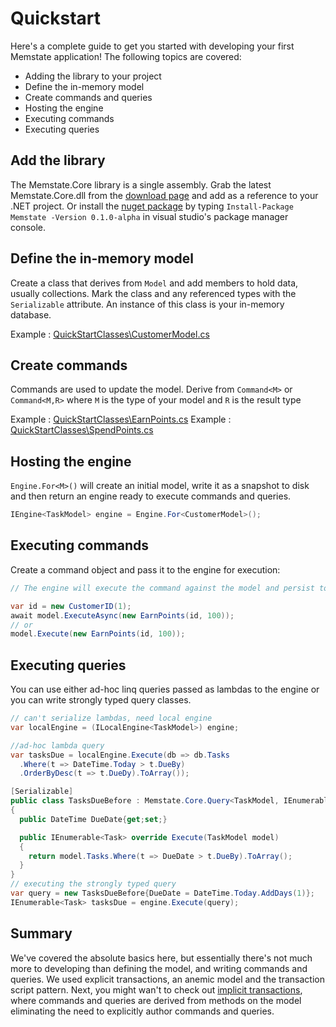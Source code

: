 # Quickstart

Here's a complete guide to get you started with developing your first Memstate application!
The following topics are covered:

* Adding the library to your project
* Define the in-memory model
* Create commands and queries
* Hosting the engine
* Executing commands
* Executing queries

## Add the library
The Memstate.Core library is a single assembly. Grab the latest Memstate.Core.dll from the [download page](/download) and add as a reference to your .NET project. Or install the [nuget package](http://nuget.org/List/Packages/Memstate) by typing `Install-Package Memstate -Version 0.1.0-alpha` in visual studio's package manager console.

## Define the in-memory model

Create a class that derives from `Model` and add members to hold data, usually collections. Mark the class and any referenced types with the `Serializable` attribute. An instance of this class is your in-memory database.

Example : [QuickStartClasses\CustomerModel.cs](QuickStartClasses/CustomerModel.cs)

## Create commands
Commands are used to update the model. Derive from `Command<M>` or `Command<M,R>` where `M` is the type of your model and `R` is the result type

Example : [QuickStartClasses\EarnPoints.cs](QuickStartClasses/EarnPoints.cs)
Example : [QuickStartClasses\SpendPoints.cs](QuickStartClasses/SpendPoints.cs)

## Hosting the engine
`Engine.For<M>()` will create an initial model, write it as a snapshot to disk and then return an engine ready to execute commands and queries.

```csharp
IEngine<TaskModel> engine = Engine.For<CustomerModel>();
```

## Executing commands
Create a command object and pass it to the engine for execution:

```csharp
// The engine will execute the command against the model and persist to the command journal.

var id = new CustomerID(1);
await model.ExecuteAsync(new EarnPoints(id, 100));
// or
model.Execute(new EarnPoints(id, 100));
```

## Executing queries
You can use either ad-hoc linq queries passed as lambdas to the engine or you can write strongly typed query classes.

```csharp
// can't serialize lambdas, need local engine
var localEngine = (ILocalEngine<TaskModel>) engine;

//ad-hoc lambda query
var tasksDue = localEngine.Execute(db => db.Tasks
  .Where(t => DateTime.Today > t.DueBy)
  .OrderByDesc(t => t.DueDy).ToArray());

[Serializable]
public class TasksDueBefore : Memstate.Core.Query<TaskModel, IEnumerable<Task>>
{
  public DateTime DueDate{get;set;}

  public IEnumerable<Task> override Execute(TaskModel model)
  {
    return model.Tasks.Where(t => DueDate > t.DueBy).ToArray();
  }
}
// executing the strongly typed query
var query = new TasksDueBefore{DueDate = DateTime.Today.AddDays(1)};
IEnumerable<Task> tasksDue = engine.Execute(query);
```

## Summary
We've covered the absolute basics here, but essentially there's not much more to developing than defining the model, and writing commands and queries. We used explicit transactions, an anemic model and the transaction script pattern. Next, you might wan't to check out [implicit transactions](../../modeling/proxy), where commands and queries are derived from methods on the model eliminating the need to explicitly author commands and queries.
